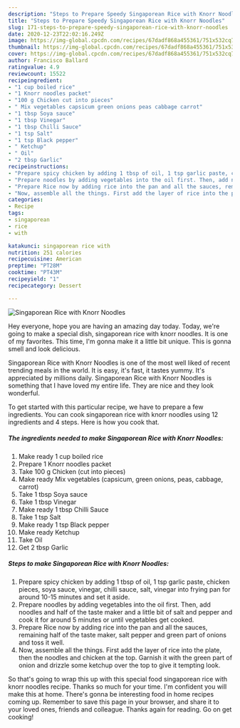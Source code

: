```yaml
---
description: "Steps to Prepare Speedy Singaporean Rice with Knorr Noodles"
title: "Steps to Prepare Speedy Singaporean Rice with Knorr Noodles"
slug: 171-steps-to-prepare-speedy-singaporean-rice-with-knorr-noodles
date: 2020-12-23T22:02:16.249Z
image: https://img-global.cpcdn.com/recipes/67dadf868a455361/751x532cq70/singaporean-rice-with-knorr-noodles-recipe-main-photo.jpg
thumbnail: https://img-global.cpcdn.com/recipes/67dadf868a455361/751x532cq70/singaporean-rice-with-knorr-noodles-recipe-main-photo.jpg
cover: https://img-global.cpcdn.com/recipes/67dadf868a455361/751x532cq70/singaporean-rice-with-knorr-noodles-recipe-main-photo.jpg
author: Francisco Ballard
ratingvalue: 4.9
reviewcount: 15522
recipeingredient:
- "1 cup boiled rice"
- "1 Knorr noodles packet"
- "100 g Chicken cut into pieces"
- " Mix vegetables capsicum green onions peas cabbage carrot"
- "1 tbsp Soya sauce"
- "1 tbsp Vinegar"
- "1 tbsp Chilli Sauce"
- "1 tsp Salt"
- "1 tsp Black pepper"
- " Ketchup"
- " Oil"
- "2 tbsp Garlic"
recipeinstructions:
- "Prepare spicy chicken by adding 1 tbsp of oil, 1 tsp garlic paste, chicken pieces, soya sauce, vinegar, chilli sauce, salt, vinegar into frying pan for around 10-15 minutes and set it aside."
- "Prepare noodles by adding vegetables into the oil first. Then, add noodles and half of the taste maker and a little bit of salt and pepper and cook it for around 5 minutes or until vegetables get cooked."
- "Prepare Rice now by adding rice into the pan and all the sauces, remaining half of the taste maker, salt pepper and green part of onions and toss it well."
- "Now, assemble all the things. First add the layer of rice into the plate, then the noodles and chicken at the top. Garnish it with the green part of onion and drizzle some ketchup over the top to give it tempting look."
categories:
- Recipe
tags:
- singaporean
- rice
- with

katakunci: singaporean rice with 
nutrition: 251 calories
recipecuisine: American
preptime: "PT28M"
cooktime: "PT43M"
recipeyield: "1"
recipecategory: Dessert

---
```



![Singaporean Rice with Knorr Noodles](https://img-global.cpcdn.com/recipes/67dadf868a455361/751x532cq70/singaporean-rice-with-knorr-noodles-recipe-main-photo.jpg)

Hey everyone, hope you are having an amazing day today. Today, we're going to make a special dish, singaporean rice with knorr noodles. It is one of my favorites. This time, I'm gonna make it a little bit unique. This is gonna smell and look delicious.

Singaporean Rice with Knorr Noodles is one of the most well liked of recent trending meals in the world. It is easy, it's fast, it tastes yummy. It's appreciated by millions daily. Singaporean Rice with Knorr Noodles is something that I have loved my entire life. They are nice and they look wonderful.




To get started with this particular recipe, we have to prepare a few ingredients. You can cook singaporean rice with knorr noodles using 12 ingredients and 4 steps. Here is how you cook that.

<!--inarticleads1-->

##### The ingredients needed to make Singaporean Rice with Knorr Noodles:

1. Make ready 1 cup boiled rice
1. Prepare 1 Knorr noodles packet
1. Take 100 g Chicken (cut into pieces)
1. Make ready  Mix vegetables (capsicum, green onions, peas, cabbage, carrot)
1. Take 1 tbsp Soya sauce
1. Take 1 tbsp Vinegar
1. Make ready 1 tbsp Chilli Sauce
1. Take 1 tsp Salt
1. Make ready 1 tsp Black pepper
1. Make ready  Ketchup
1. Take  Oil
1. Get 2 tbsp Garlic




<!--inarticleads2-->

##### Steps to make Singaporean Rice with Knorr Noodles:

1. Prepare spicy chicken by adding 1 tbsp of oil, 1 tsp garlic paste, chicken pieces, soya sauce, vinegar, chilli sauce, salt, vinegar into frying pan for around 10-15 minutes and set it aside.
1. Prepare noodles by adding vegetables into the oil first. Then, add noodles and half of the taste maker and a little bit of salt and pepper and cook it for around 5 minutes or until vegetables get cooked.
1. Prepare Rice now by adding rice into the pan and all the sauces, remaining half of the taste maker, salt pepper and green part of onions and toss it well.
1. Now, assemble all the things. First add the layer of rice into the plate, then the noodles and chicken at the top. Garnish it with the green part of onion and drizzle some ketchup over the top to give it tempting look.




So that's going to wrap this up with this special food singaporean rice with knorr noodles recipe. Thanks so much for your time. I'm confident you will make this at home. There's gonna be interesting food in home recipes coming up. Remember to save this page in your browser, and share it to your loved ones, friends and colleague. Thanks again for reading. Go on get cooking!
